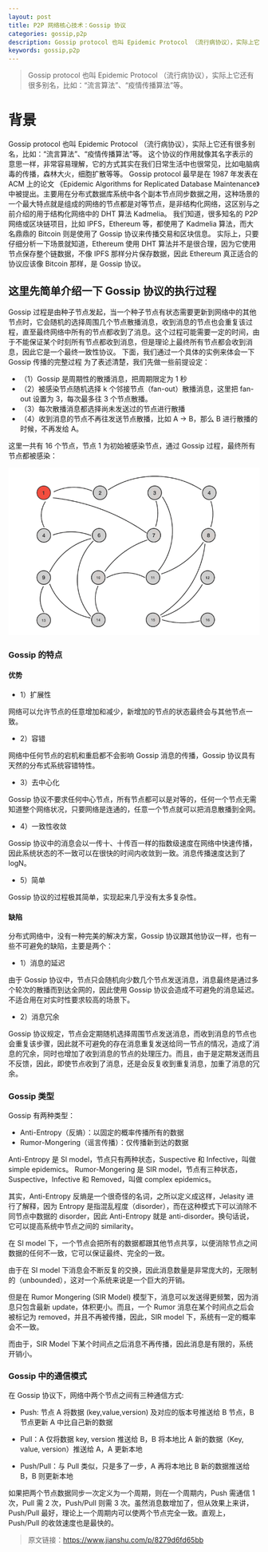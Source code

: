 ```yaml
---
layout: post
title: P2P 网络核心技术：Gossip 协议
categories: gossip,p2p
description: Gossip protocol 也叫 Epidemic Protocol （流行病协议），实际上它还有很多别名，比如：“流言算法”、“疫情传播算法”等。
keywords: gossip,p2p
---
```


> Gossip protocol 也叫 Epidemic Protocol （流行病协议），实际上它还有很多别名，比如：“流言算法”、“疫情传播算法”等。

# 背景

Gossip protocol 也叫 Epidemic Protocol （流行病协议），实际上它还有很多别名，比如：“流言算法”、“疫情传播算法”等。
这个协议的作用就像其名字表示的意思一样，非常容易理解，它的方式其实在我们日常生活中也很常见，比如电脑病毒的传播，森林大火，细胞扩散等等。
Gossip protocol 最早是在 1987 年发表在 ACM 上的论文 《Epidemic Algorithms for Replicated Database Maintenance》中被提出。主要用在分布式数据库系统中各个副本节点同步数据之用，这种场景的一个最大特点就是组成的网络的节点都是对等节点，是非结构化网络，这区别与之前介绍的用于结构化网络中的 DHT 算法 Kadmelia。
我们知道，很多知名的 P2P 网络或区块链项目，比如 IPFS，Ethereum 等，都使用了 Kadmelia 算法，而大名鼎鼎的 Bitcoin 则是使用了 Gossip 协议来传播交易和区块信息。
实际上，只要仔细分析一下场景就知道，Ethereum 使用 DHT 算法并不是很合理，因为它使用节点保存整个链数据，不像 IPFS 那样分片保存数据，因此 Ethereum 真正适合的协议应该像 Bitcoin 那样，是 Gossip 协议。

## 这里先简单介绍一下 Gossip 协议的执行过程

Gossip 过程是由种子节点发起，当一个种子节点有状态需要更新到网络中的其他节点时，它会随机的选择周围几个节点散播消息，收到消息的节点也会重复该过程，直至最终网络中所有的节点都收到了消息。这个过程可能需要一定的时间，由于不能保证某个时刻所有节点都收到消息，但是理论上最终所有节点都会收到消息，因此它是一个最终一致性协议。
下面，我们通过一个具体的实例来体会一下 Gossip 传播的完整过程
为了表述清楚，我们先做一些前提设定：

- （1）Gossip 是周期性的散播消息，把周期限定为 1 秒
- （2）被感染节点随机选择 k 个邻接节点（fan-out）散播消息，这里把 fan-out 设置为 3，每次最多往 3 个节点散播。
- （3）每次散播消息都选择尚未发送过的节点进行散播
- （4）收到消息的节点不再往发送节点散播，比如 A -> B，那么 B 进行散播的时候，不再发给 A。

这里一共有 16 个节点，节点 1 为初始被感染节点，通过 Gossip 过程，最终所有节点都被感染：

![ ](/images/20190826-gossip-01.gif)

### Gossip 的特点

#### 优势

- 1）扩展性

网络可以允许节点的任意增加和减少，新增加的节点的状态最终会与其他节点一致。

- 2）容错

网络中任何节点的宕机和重启都不会影响 Gossip 消息的传播，Gossip 协议具有天然的分布式系统容错特性。

- 3）去中心化

Gossip 协议不要求任何中心节点，所有节点都可以是对等的，任何一个节点无需知道整个网络状况，只要网络是连通的，任意一个节点就可以把消息散播到全网。

- 4）一致性收敛

Gossip 协议中的消息会以一传十、十传百一样的指数级速度在网络中快速传播，因此系统状态的不一致可以在很快的时间内收敛到一致。消息传播速度达到了 logN。

- 5）简单

Gossip 协议的过程极其简单，实现起来几乎没有太多复杂性。

#### 缺陷

分布式网络中，没有一种完美的解决方案，Gossip 协议跟其他协议一样，也有一些不可避免的缺陷，主要是两个：

- 1）消息的延迟

由于 Gossip 协议中，节点只会随机向少数几个节点发送消息，消息最终是通过多个轮次的散播而到达全网的，因此使用 Gossip 协议会造成不可避免的消息延迟。不适合用在对实时性要求较高的场景下。

- 2）消息冗余

Gossip 协议规定，节点会定期随机选择周围节点发送消息，而收到消息的节点也会重复该步骤，因此就不可避免的存在消息重复发送给同一节点的情况，造成了消息的冗余，同时也增加了收到消息的节点的处理压力。而且，由于是定期发送而且不反馈，因此，即使节点收到了消息，还是会反复收到重复消息，加重了消息的冗余。

### Gossip 类型

Gossip 有两种类型：

- Anti-Entropy（反熵）：以固定的概率传播所有的数据
- Rumor-Mongering（谣言传播）：仅传播新到达的数据

Anti-Entropy 是 SI model，节点只有两种状态，Suspective 和 Infective，叫做 simple epidemics。
Rumor-Mongering 是 SIR model，节点有三种状态，Suspective，Infective 和 Removed，叫做 complex epidemics。

其实，Anti-Entropy 反熵是一个很奇怪的名词，之所以定义成这样，Jelasity 进行了解释，因为 Entropy 是指混乱程度（disorder），而在这种模式下可以消除不同节点中数据的 disorder，因此 Anti-Entropy 就是 anti-disorder。换句话说，它可以提高系统中节点之间的 similarity。

在 SI model 下，一个节点会把所有的数据都跟其他节点共享，以便消除节点之间数据的任何不一致，它可以保证最终、完全的一致。

由于在 SI model 下消息会不断反复的交换，因此消息数量是非常庞大的，无限制的（unbounded），这对一个系统来说是一个巨大的开销。

但是在 Rumor Mongering (SIR Model) 模型下，消息可以发送得更频繁，因为消息只包含最新 update，体积更小。而且，一个 Rumor 消息在某个时间点之后会被标记为 removed，并且不再被传播，因此，SIR model 下，系统有一定的概率会不一致。

而由于，SIR Model 下某个时间点之后消息不再传播，因此消息是有限的，系统开销小。

### Gossip 中的通信模式

在 Gossip 协议下，网络中两个节点之间有三种通信方式:

- Push: 节点 A 将数据 (key,value,version) 及对应的版本号推送给 B 节点，B 节点更新 A 中比自己新的数据

- Pull：A 仅将数据 key, version 推送给 B，B 将本地比 A 新的数据（Key, value, version）推送给 A，A 更新本地

- Push/Pull：与 Pull 类似，只是多了一步，A 再将本地比 B 新的数据推送给 B，B 则更新本地

如果把两个节点数据同步一次定义为一个周期，则在一个周期内，Push 需通信 1 次，Pull 需 2 次，Push/Pull 则需 3 次。虽然消息数增加了，但从效果上来讲，Push/Pull 最好，理论上一个周期内可以使两个节点完全一致。直观上，Push/Pull 的收敛速度也是最快的。

> 原文链接：<https://www.jianshu.com/p/8279d6fd65bb>